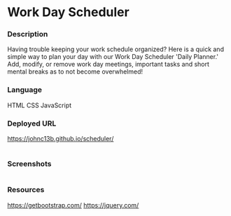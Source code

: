 # Work Day Scheduler

### Description

Having trouble keeping your work schedule organized? Here is a quick and simple way to plan your day with our Work Day Scheduler 'Daily Planner.' Add, modify, or remove work day meetings, important tasks and short mental breaks as to not become overwhelmed!

### Language

HTML
CSS
JavaScript

### Deployed URL

https://johnc13b.github.io/scheduler/

#

### Screenshots

#

### Resources

https://getbootstrap.com/
https://jquery.com/
